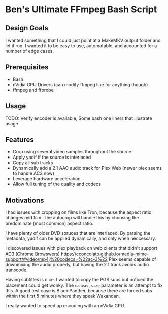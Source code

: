 # Ben's Ultimate FFmpeg Bash Script

## Design Goals
I wanted something that I could just point at a MakeMKV output folder and let it run. I wanted it to be easy to use, automatable, and accounted for a number of edge cases. 

## Prerequisites
- Bash
- nVidia GPU Drivers (can modify ffmpeg line for anything though)
- ffmpeg and ffprobe

## Usage
TODO: 
Verify encoder is available, Some bash one liners that illustrate usage

## Features
- Crop using several video samples throughout the source
- Apply yadif if the source is interlaced
- Copy all sub tracks
- Dynamically add a 2.1 AAC audio track for Plex Web (newer plex seems to handle AC3 now)
- Leverage hardware acceleration
- Allow full tuning of the quality and codecs

## Motivations
I had issues with cropping on films like Tron, because the aspect ratio changes mid film. The autocrop will handle this by choosing the predominate (most common) aspect ratio.

I have plenty of older DVD soruces that are interlaced. By parsing the metadata, yadif can be applied dynamically, and only when neccessary.

I discovered issues with plex playback on web clients that didn't support AC3 (Chrome Browswers)
https://cconcolato.github.io/media-mime-support/#video/mp4;%20codecs=%22ac-3%22
Plex seems capable of downmixing the audio properly, but having the 2.1 track avoids audio transcode.

Having subtitles is nice. I wanted to copy the PGS subs but noticed the placement could get wonky. The `canvas_size` parameter is an attempt to fix this. A good test case is Black Panther, because there are forced subs within the first 5 minutes where they speak Wakandan.

I really wanted to speed up encoding with an nVidia GPU.
